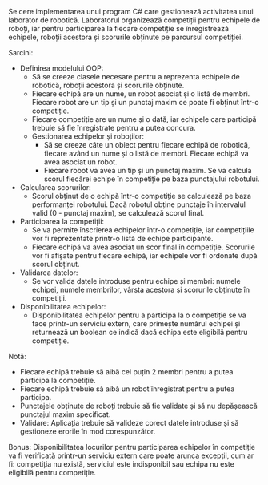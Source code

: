 ﻿Se cere implementarea unui program C# care gestionează activitatea unui laborator de robotică. Laboratorul organizează competiții pentru echipele de roboți, iar pentru participarea la fiecare competiție se înregistrează echipele, roboții acestora și scorurile obținute pe parcursul competiției.

Sarcini:
- Definirea modelului OOP:
    - Să se creeze clasele necesare pentru a reprezenta echipele de robotică, roboții acestora și scorurile obținute.
    - Fiecare echipă are un nume, un robot asociat și o listă de membri. Fiecare robot are un tip și un punctaj maxim ce poate fi obținut într-o competiție.
    - Fiecare competiție are un nume și o dată, iar echipele care participă trebuie să fie înregistrate pentru a putea concura.
  - Gestionarea echipelor și roboților:
    - Să se creeze câte un obiect pentru fiecare echipă de robotică, fiecare având un nume și o listă de membri. Fiecare echipă va avea asociat un robot.
    - Fiecare robot va avea un tip și un punctaj maxim. Se va calcula scorul fiecărei echipe în competiție pe baza punctajului robotului.
- Calcularea scorurilor:
    - Scorul obținut de o echipă într-o competiție se calculează pe baza performanței robotului. Dacă robotul obține punctaje în intervalul valid (0 - punctaj maxim), se calculează scorul final.
- Participarea la competiții:
    - Se va permite înscrierea echipelor într-o competiție, iar competițiile vor fi reprezentate printr-o listă de echipe participante.
    - Fiecare echipă va avea asociat un scor final în competiție. Scorurile vor fi afișate pentru fiecare echipă, iar echipele vor fi ordonate după scorul obținut.
- Validarea datelor:
    - Se vor valida datele introduse pentru echipe și membri: numele echipei, numele membrilor, vârsta acestora și scorurile obținute în competiții.
- Disponibilitatea echipelor:
    - Disponibilitatea echipelor pentru a participa la o competiție se va face printr-un serviciu extern, care primește numărul echipei și returnează un boolean ce indică dacă echipa este eligibilă pentru competiție.

Notă:
- Fiecare echipă trebuie să aibă cel puțin 2 membri pentru a putea participa la competiție.
- Fiecare echipă trebuie să aibă un robot înregistrat pentru a putea participa.
- Punctajele obținute de roboți trebuie să fie validate și să nu depășească punctajul maxim specificat.
- Validare: Aplicația trebuie să valideze corect datele introduse și să gestioneze erorile în mod corespunzător.

Bonus: Disponibilitatea locurilor pentru participarea echipelor în competiție va fi verificată printr-un serviciu extern care poate arunca excepții, cum ar fi: competiția nu există, serviciul este indisponibil sau echipa nu este eligibilă pentru competiție.